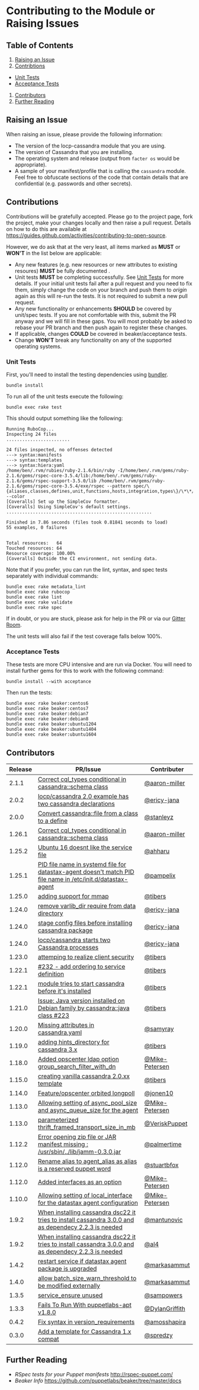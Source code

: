 # Contributing to the Module or Raising Issues

## Table of Contents

1. [Raising an Issue](#raising-an-issue)
1. [Contribtions](#contributions)
  * [Unit Tests](#unit-tests)
  * [Acceptance Tests](#acceptance-tests)
1. [Contributors](#contributors)
1. [Further Reading](#further-reading)

## Raising an Issue

When raising an issue, please provide the following information:

* The version of the locp-cassandra module that you are using.
* The version of Cassandra that you are installing.
* The operating system and release (output from `facter os` would be
  appropriate).
* A sample of your manifest/profile that is calling the `cassandra` module.
  Feel free to obfuscate sections of the code that contain details that
  are confidential (e.g. passwords and other secrets).

## Contributions

Contributions will be gratefully accepted. Please go to the project page, fork
the project, make your changes locally and then raise a pull request. Details
on how to do this are available at
https://guides.github.com/activities/contributing-to-open-source.

However, we do ask that at the very least, all items marked as **MUST** or
**WON'T** in the list below are applicable:

* Any new features (e.g. new resources or new attributes to existing resoures)
  **MUST** be fully documented .
* Unit tests **MUST** be completing successfully.  See
  [Unit Tests](#unit-tests) for more details.  If your initial unit tests fail
  after a pull request and you need to fix them, simply change the code on
  your branch and push them to *origin* again as this will re-run the
  tests.  It is not required to submit a new pull request.
* Any new functionality or enhancements **SHOULD** be covered by unit/spec
  tests.  If you are not comfortable with this, submit the PR anyway and
  we will fill in these gaps.  You will most probably be asked to rebase
  your PR branch and then push again to register these changes.
* If applicable, changes **COULD** be covered in beaker/acceptance tests.
* Change **WON'T** break any functionality on any of the supported operating
  systems.

### Unit Tests

First, you'll need to install the testing dependencies using
[bundler](http://bundler.io).

```shell
bundle install
```

To run all of the unit tests execute the following:

```shell
bundle exec rake test
```

This should output something like the following:

```
Running RuboCop...
Inspecting 24 files
........................

24 files inspected, no offenses detected
---> syntax:manifests
---> syntax:templates
---> syntax:hiera:yaml
/home/ben/.rvm/rubies/ruby-2.1.6/bin/ruby -I/home/ben/.rvm/gems/ruby-2.1.6/gems/rspec-core-3.5.4/lib:/home/ben/.rvm/gems/ruby-2.1.6/gems/rspec-support-3.5.0/lib /home/ben/.rvm/gems/ruby-2.1.6/gems/rspec-core-3.5.4/exe/rspec --pattern spec/\{aliases,classes,defines,unit,functions,hosts,integration,types\}/\*\*/\*_spec.rb --color
[Coveralls] Set up the SimpleCov formatter.
[Coveralls] Using SimpleCov's default settings.
.......................................................

Finished in 7.86 seconds (files took 0.81841 seconds to load)
55 examples, 0 failures


Total resources:   64
Touched resources: 64
Resource coverage: 100.00%
[Coveralls] Outside the CI environment, not sending data.
```

Note that if you prefer, you can run the lint, syntax, and spec tests separately with individual commands:

```shell
bundle exec rake metadata_lint
bundle exec rake rubocop
bundle exec rake lint
bundle exec rake validate
bundle exec rake spec
```

If in doubt, or you are stuck, please ask for help in the PR or via our
[Gitter Room](https://gitter.im/locp/cassandra).

The unit tests will also fail if the test coverage falls below 100%.

### Acceptance Tests

These tests are more CPU intensive and are run via Docker.  You will
need to install further gems for this to work with the following
command:

```shell
bundle install --with acceptance
```

Then run the tests:

```shell
bundle exec rake beaker:centos6
bundle exec rake beaker:centos7                                        
bundle exec rake beaker:debian7                                        
bundle exec rake beaker:debian8                                        
bundle exec rake beaker:ubuntu1204                                     
bundle exec rake beaker:ubuntu1404                                     
bundle exec rake beaker:ubuntu1604                                     
```

## Contributors

**Release** | **PR/Issue**                                        | **Contributer**
------------|-----------------------------------------------------|----------------------------------------------------
2.1.1       | [Correct cql_types conditional in cassandra::schema class](https://github.com/locp/cassandra/pull/325)| [@aaron-miller](https://github.com/aaron-miller)
2.0.2       | [locp/cassandra 2.0 example has two cassandra declarations](https://github.com/locp/cassandra/issues/291)| [@ericy-jana](https://github.com/ericy-jana)
2.0.0       | [Convert cassandra::file from a class to a define](https://github.com/locp/cassandra/issues/266)| [@stanleyz](https://github.com/stanleyz)
1.26.1      | [Correct cql_types conditional in cassandra::schema class](https://github.com/locp/cassandra/pull/325)| [@aaron-miller](https://github.com/aaron-miller)
1.25.2      | [Ubuntu 16 doesnt like the service file](https://github.com/locp/cassandra/issues/269)| [@ahharu](https://github.com/ahharu)
1.25.1      | [PID file name in systemd file for datastax-agent doesn't match PID file name in /etc/init.d/datastax-agent](https://github.com/locp/cassandra/issues/264)| [@pampelix](https://github.com/pampelix)
1.25.0      | [adding support for mmap](https://github.com/locp/cassandra/pull/261)  | [@tibers](https://github.com/tibers)
1.24.0      | [remove varlib_dir require from data directory](https://github.com/locp/cassandra/pull/247)  | [@ericy-jana](https://github.com/ericy-jana)
1.24.0      | [stage config files before installing cassandra package](https://github.com/locp/cassandra/pull/246)  | [@ericy-jana](https://github.com/ericy-jana)
1.24.0      | [locp/cassandra starts two Cassandra processes](https://github.com/locp/cassandra/issues/245)| [@ericy-jana](https://github.com/ericy-jana)
1.23.0      | [attemping to realize client security](https://github.com/locp/cassandra/pull/235)  | [@tibers](https://github.com/tibers)
1.22.1      | [#232 - add ordering to service definition](https://github.com/locp/cassandra/pull/233)  | [@tibers](https://github.com/tibers)
1.22.1      | [module tries to start cassandra before it's installed](https://github.com/locp/cassandra/issues/232)| [@tibers](https://github.com/tibers)
1.21.0      | [Issue: Java version installed on Debian family by cassandra::java class #223](https://github.com/locp/cassandra/pull/226)  | [@tibers](https://github.com/tibers)
1.20.0      | [Missing attributes in cassandra.yaml](https://github.com/locp/cassandra/issues/217)| [@samyray](https://github.com/samyray)
1.19.0      | [adding hints_directory for cassandra 3.x](https://github.com/locp/cassandra/pull/215)  | [@tibers](https://github.com/tibers)
1.18.0      | [Added opscenter ldap option group_search_filter_with_dn](https://github.com/locp/cassandra/pull/203)  | [@Mike-Petersen](https://github.com/Mike-Petersen)
1.15.0      | [creating vanilla cassandra 2.0.xx template](https://github.com/locp/cassandra/pull/189)  | [@tibers](https://github.com/tibers)
1.14.0      | [Feature/opscenter orbited longpoll](https://github.com/locp/cassandra/pull/171)  | [@jonen10](https://github.com/jonen10)
1.13.0      | [Allowing setting of async_pool_size and async_queue_size for the agent](https://github.com/locp/cassandra/pull/166)  | [@Mike-Petersen](https://github.com/Mike-Petersen)
1.13.0      | [parameterized thrift_framed_transport_size_in_mb](https://github.com/locp/cassandra/pull/163)  | [@VeriskPuppet](https://github.com/VeriskPuppet)
1.12.2      | [Error opening zip file or JAR manifest missing : /usr/sbin/../lib/jamm-0.3.0.jar](https://github.com/locp/cassandra/pull/165)  | [@palmertime](https://github.com/palmertime)
1.12.0      | [Rename alias to agent_alias as alias is a reserved puppet word](https://github.com/locp/cassandra/pull/156)  | [@stuartbfox](https://github.com/stuartbfox)
1.12.0      | [Added interfaces as an option](https://github.com/locp/cassandra/pull/153)  | [@Mike-Petersen](https://github.com/Mike-Petersen)
1.10.0      | [Allowing setting of local_interface for the datastax agent configuration](https://github.com/locp/cassandra/pull/144)  | [@Mike-Petersen](https://github.com/Mike-Petersen)
1.9.2       | [When installing cassandra dsc22 it tries to install cassandra 3.0.0 and as dependecy 2.2.3 is needed](https://github.com/locp/cassandra/issues/136)| [@mantunovic](https://github.com/mantunovic)
1.9.2       | [When installing cassandra dsc22 it tries to install cassandra 3.0.0 and as dependecy 2.2.3 is needed](https://github.com/locp/cassandra/issues/136)| [@al4](https://github.com/al4)
1.4.2       | [restart service if datastax agent package is upgraded](https://github.com/locp/cassandra/pull/110)  | [@markasammut](https://github.com/markasammut)
1.4.0       | [allow batch_size_warn_threshold to be modified externally](https://github.com/locp/cassandra/pull/100)  | [@markasammut](https://github.com/markasammut)
1.3.5       | [service_ensure unused](https://github.com/locp/cassandra/issues/93)  | [@sampowers](https://github.com/sampowers)
1.3.3       | [Fails To Run With puppetlabs-apt v1.8.0](https://github.com/locp/cassandra/pull/87)    | [@DylanGriffith](https://github.com/DylanGriffith)
0.4.2       | [Fix syntax in version_requirements](https://github.com/locp/cassandra/pull/34)    | [@amosshapira](https://github.com/amosshapira)
0.3.0       | [Add a template for Cassandra 1.x compat](https://github.com/locp/cassandra/pull/11)    | [@spredzy](https://github.com/Spredzy)

## Further Reading

* *RSpec tests for your Puppet manifests* <http://rspec-puppet.com/>
* *Beaker Info* <https://github.com/puppetlabs/beaker/tree/master/docs>
